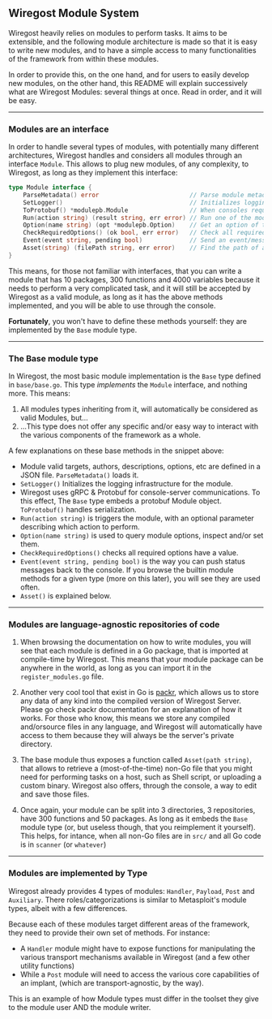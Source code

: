 
## Wiregost Module System

Wiregost heavily relies on modules to perform tasks. It aims to be extensible, and the following module architecture is made 
so that it is easy to write new modules, and to have a simple access to many functionalities of the framework from within these modules.

In order to provide this, on the one hand, and for users to easily develop new modules, on the other hand, this README will explain
successively what are Wiregost Modules: several things at once. Read in order, and it will be easy.

----
### Modules are an interface

In order to handle several types of modules, with potentially many different architectures, Wiregost
handles and considers all modules through an interface `Module`. This allows to plug new modules, of any
complexity, to Wiregost, as long as they implement this interface:

```go
type Module interface {
	ParseMetadata() error                         // Parse module metadata
	SetLogger()                                   // Initializes logging for the module
	ToProtobuf() *modulepb.Module                 // When consoles request a copy of the module
	Run(action string) (result string, err error) // Run one of the module's functions
	Option(name string) (opt *modulepb.Option)    // Get an option of this module
	CheckRequiredOptions() (ok bool, err error)   // Check all required options have a value
	Event(event string, pending bool)             // Send an event/message back to the console running the module
	Asset(string) (filePath string, err error)    // Find the path of an asset in the module directory.
}
```

This means, for those not familiar with interfaces, that you can write a module that has 10 packages, 300 functions and 
4000 variables because it needs to perform a very complicated task, and it will still be accepted by Wiregost as a valid
module, as long as it has the above methods implemented, and you will be able to use through the console.

**Fortunately**, you won't have to define these methods yourself: they are implemented by the `Base` module type.


----
### The Base module type

In Wiregost, the most basic module implementation is the `Base` type defined in `base/base.go`. This type *implements*
the `Module` interface, and nothing more. This means:

1. All modules types inheriting from it, will automatically be considered as valid Modules, but...
2. ...This type does not offer any specific and/or easy way to interact with the various components of the framework as a whole.

A few explanations on these base methods in the snippet above:
- Module valid targets, authors, descriptions, options, etc are defined in a JSON file. `ParseMetadata()` loads it.
- `SetLogger()` Initializes the logging infrastructure for the module.
- Wiregost uses gRPC & Protobuf for console-server communications. To this effect, The `Base` type embeds a protobuf Module object. 
  `ToProtobuf()` handles serialization.
- `Run(action string)` is triggers the module, with an optional parameter describing which action to perform.
- `Option(name string)` is used to query module options, inspect and/or set them.
- `CheckRequiredOptions()` checks all required options have a value.
- `Event(event string, pending bool)` is the way you can push status messages back to the console. If you browse the builtin module
  methods for a given type (more on this later), you will see they are used often.
- `Asset()` is explained below.


----
### Modules are language-agnostic repositories of code

1. When browsing the documentation on how to write modules, you will see that each module is defined in a Go package, that is imported
at compile-time by Wiregost. This means that your module package can be anywhere in the world, as long as you can import it in the
`register_modules.go` file.

2. Another very cool tool that exist in Go is [packr](https://github.com/gobuffalo/packr), which allows us to store any data of any kind
into the compiled version of Wiregost Server. Please go check packr documentation for an explanation of how it works. For those who know,
this means we store any compiled and/orsource files in any language, and Wiregost will automatically have access to them because they will always
be the server's private directory.

3. The base module thus exposes a function called `Asset(path string)`, that allows to retrieve a (most-of-the-time) non-Go file that you might
need for performing tasks on a host, such as Shell script, or uploading a custom binary. Wiregost also offers, through the console, a way to edit
and save those files.

4. Once again, your module can be split into 3 directories, 3 repositories, have 300 functions and 50 packages. As long as it embeds the `Base`
module type (or, but useless though, that you reimplement it yourself). This helps, for intance, when all non-Go files are in `src/` and all Go 
code is in `scanner` (or `whatever`)


----
### Modules are implemented by Type

Wiregost already provides 4 types of modules: `Handler`, `Payload`, `Post` and `Auxiliary`. There roles/categorizations is similar to Metasploit's
module types, albeit with a few differences. 

Because each of these modules target different areas of the framework, they need to provide their own set of methods. For instance:

- A `Handler` module might have to expose functions for manipulating the various transport mechanisms available in Wiregost (and a few other utility functions)
- While a `Post` module will need to access the various core capabilities of an implant, (which are transport-agnostic, by the way). 

This is an example of how Module types must differ in the toolset they give to the module user AND the module writer.





<!-- `Handler` is the equivalent of `exploit(multi/handler)` in Metasploit. -->
